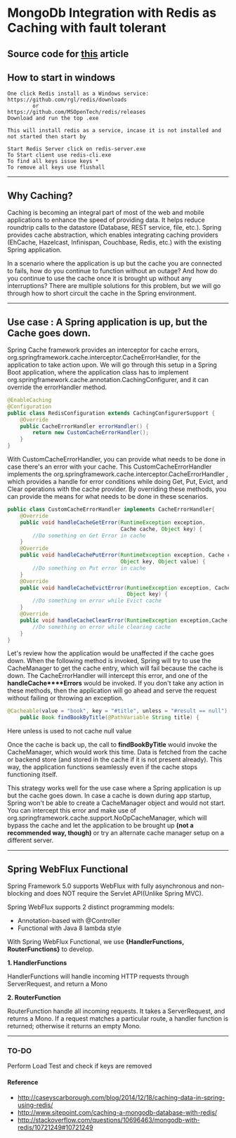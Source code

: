# MongoDb Integration with Redis as Caching with fault tolerant

## Source code for [this](https://dzone.com/articles/enabling-caching-in-mongodb-database-with-redis-us) article

## How to start in windows
	One click Redis install as a Windows service:
	https://github.com/rgl/redis/downloads
			or
	https://github.com/MSOpenTech/redis/releases
	Download and run the top .exe
	
	This will install redis as a service, incase it is not installed and not started then start by
	
	Start Redis Server click on redis-server.exe
	To Start client use redis-cli.exe
	To find all keys issue keys *
	To remove all keys use flushall

----	
## Why Caching?

  Caching is becoming an integral part of most of the web and mobile applications to enhance the speed of providing data. It helps reduce roundtrip calls to the datastore (Database, REST service, file, etc.). Spring provides cache abstraction, which enables integrating caching providers (EhCache, Hazelcast, Infinispan, Couchbase, Redis, etc.) with the existing Spring application.

  In a scenario where the application is up but the cache you are connected to fails, how do you continue to function without an outage? And how do you continue to use the cache once it is brought up without any interruptions? There are multiple solutions for this problem, but we will go through how to short circuit the cache in the Spring environment.

----
## Use case : A Spring application is up, but the Cache goes down.

Spring Cache framework provides an interceptor for cache errors, org.springframework.cache.interceptor.CacheErrorHandler, for the application to take action upon. We will go through this setup in a Spring Boot application, where the application class has to implement org.springframework.cache.annotation.CachingConfigurer, and it can override the errorHandler method.

```java
@EnableCaching
@Configuration
public class RedisConfiguration extends CachingConfigurerSupport {
    @Override
    public CacheErrorHandler errorHandler() {
        return new CustomCacheErrorHandler();
    }
}
```
With CustomCacheErrorHandler, you can provide what needs to be done in case there's an error with your cache. This CustomCacheErrorHandler implements the org.springframework.cache.interceptor.CacheErrorHandler , which provides a handle for error conditions while doing Get, Put, Evict, and Clear operations with the cache provider. By overriding these methods, you can provide the means for what needs to be done in these scenarios.

```java
public class CustomCacheErrorHandler implements CacheErrorHandler{
    @Override
    public void handleCacheGetError(RuntimeException exception, 
                                    Cache cache, Object key) {
        //Do something on Get Error in cache
    }
    @Override
    public void handleCachePutError(RuntimeException exception, Cache cache, 
                                    Object key, Object value) {
        //Do something on Put error in cache
    }
    @Override
    public void handleCacheEvictError(RuntimeException exception, Cache cache, 
                                      Object key) {
        //Do something on error while Evict cache
    }
    @Override
    public void handleCacheClearError(RuntimeException exception,Cache cache){
        //Do something on error while clearing cache
    }
}
```
  Let's review how the application would be unaffected if the cache goes down. When the following method is invoked, Spring will try to use the CacheManager to get the cache entry, which will fail because the cache is down. The CacheErrorHandler will intercept this error, and one of the **handleCache****Errors** would be invoked. If you don't take any action in these methods, then the application will go ahead and serve the request without failing or throwing an exception.

```java
@Cacheable(value = "book", key = "#title", unless = "#result == null")
	public Book findBookByTitle(@PathVariable String title) {
```
Here unless is used to not cache null value

  Once the cache is back up, the call to **findBookByTitle** would invoke the CacheManager, which would work this time. Data is fetched from the cache or backend store (and stored in the cache if it is not present already). This way, the application functions seamlessly even if the cache stops functioning itself.

  This strategy works well for the use case where a Spring application is up but the cache goes down. In case a cache is down during app startup, Spring won't be able to create a CacheManager object and would not start. You can intercept this error and make use of org.springframework.cache.support.NoOpCacheManager, which will bypass the cache and let the application to be brought up **(not a recommended way, though)** or try an alternate cache manager setup on a different server.

----	
## Spring WebFlux Functional
Spring Framework 5.0 supports WebFlux with fully asynchronous and non-blocking and does NOT require the Servlet API(Unlike Spring MVC).

Spring WebFlux supports 2 distinct programming models:
  - Annotation-based with @Controller
  - Functional with Java 8 lambda style

With Spring WebFlux Functional, we use **{HandlerFunctions, RouterFunctions}** to develop.

**1. HandlerFunctions**

HandlerFunctions will handle incoming HTTP requests through ServerRequest, and return a Mono

**2. RouterFunction**

RouterFunction handle all incoming requests. It takes a ServerRequest, and returns a Mono. If a request matches a particular route, a handler function is returned; otherwise it returns an empty Mono.

----
### TO-DO
Perform Load Test and check if keys are removed	
	
#### Reference 
  - http://caseyscarborough.com/blog/2014/12/18/caching-data-in-spring-using-redis/ 
  - http://www.sitepoint.com/caching-a-mongodb-database-with-redis/ 
  - http://stackoverflow.com/questions/10696463/mongodb-with-redis/10721249#10721249
